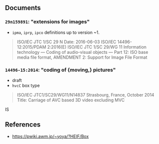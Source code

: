 ## Documents

### `29n159891`: "extensions for images"

 * `ipma`, `iprp`, `ipco` definitions up to version ~1.


> ISO/IEC JTC 1/SC 29 N
> Date: 2016-06-03
> ISO/IEC 14496-12:2015/PDAM 2:2016(E)
> ISO/IEC JTC 1/SC 29/WG 11
> Information technology — Coding of audio-visual objects — Part 12: ISO base media file format, AMENDMENT 2: Support for Image File Format


### `14496-15:2014`: "coding of {moving,} pictures"

 * draft
 * `hvcC` box type

> ISO/IEC JTC1/SC29/WG11/N14837
> Strasbourg, France, October 2014
> Title: Carriage of AVC based 3D video excluding MVC

IS
## References

 * <https://pwiki.awm.jp/~yoya/?HEIF/Box>
